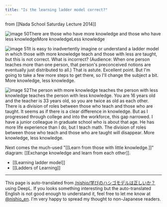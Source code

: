 ```yaml
---
title: "Is the learning ladder model correct?"
---
```


from  [[Nada School Saturday Lecture 2014]]

![image](https://gyazo.com/5e50b016625f51ba9d0a5fde157eb53b/thumb/1000)
50There are those who have more knowledge and those who have less knowledgeMore knowledgeLess knowledge

![image](https://gyazo.com/22eed99243d25681aa7ec21106022496/thumb/1000)
51It is easy to inadvertently imagine or understand a ladder model in which those with more knowledge teach and those with less are taught, but this is not correct. What is incorrect?
(Audience: When one person teaches more than one person, that person's preconceived notions are eventually just distributed to all.) That is astute. Excellent point. But I'm going to take a few more steps to get there, so I'll change the subject a bit. More knowledge, less knowledge.

![image](https://gyazo.com/5ad8504571d39bdd558d6b73f35ffb1b/thumb/1000)
52The person with more knowledge teaches the person with less knowledge teaches the person with less knowledge. You are 16 years old and the teacher is 33 years old, so you are twice as old as each other. There is a division of roles between those who teach and those who are taught. It seems as if there is a clear difference in knowledge. But as I progressed through college and into the workforce, this gap narrowed. I have a junior colleague in graduate school who is about that age. He has more life experience than I do, but I teach math. The division of roles between those who teach and those who are taught will disappear. More knowledge, less knowledge.


Next comes the much-used "[[Learn from those with little knowledge.]]" diagram: [[Exchange knowledge and learn from each other]].

- [[Learning ladder model]]
- [[Ladders of Learning]]

---
This page is auto-translated from [/nishio/学びのハシゴモデルは正しいか？](https://scrapbox.io/nishio/学びのハシゴモデルは正しいか？) using DeepL. If you looks something interesting but the auto-translated English is not good enough to understand it, feel free to let me know at [@nishio_en](https://twitter.com/nishio_en). I'm very happy to spread my thought to non-Japanese readers.